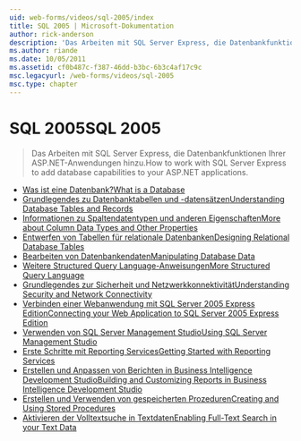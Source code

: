 ```yaml
---
uid: web-forms/videos/sql-2005/index
title: SQL 2005 | Microsoft-Dokumentation
author: rick-anderson
description: 'Das Arbeiten mit SQL Server Express, die Datenbankfunktionen Ihrer ASP.NET-Anwendungen hinzu.'
ms.author: riande
ms.date: 10/05/2011
ms.assetid: cf0b487c-f387-46dd-b3bc-6b3c4af17c9c
msc.legacyurl: /web-forms/videos/sql-2005
msc.type: chapter
---
```

<a name="sql-2005"></a><span data-ttu-id="e775a-103">SQL 2005</span><span class="sxs-lookup"><span data-stu-id="e775a-103">SQL 2005</span></span>
====================
> <span data-ttu-id="e775a-104">Das Arbeiten mit SQL Server Express, die Datenbankfunktionen Ihrer ASP.NET-Anwendungen hinzu.</span><span class="sxs-lookup"><span data-stu-id="e775a-104">How to work with SQL Server Express to add database capabilities to your ASP.NET applications.</span></span>


- [<span data-ttu-id="e775a-105">Was ist eine Datenbank?</span><span class="sxs-lookup"><span data-stu-id="e775a-105">What is a Database</span></span>](what-is-a-database.md)
- [<span data-ttu-id="e775a-106">Grundlegendes zu Datenbanktabellen und -datensätzen</span><span class="sxs-lookup"><span data-stu-id="e775a-106">Understanding Database Tables and Records</span></span>](understanding-database-tables-and-records.md)
- [<span data-ttu-id="e775a-107">Informationen zu Spaltendatentypen und anderen Eigenschaften</span><span class="sxs-lookup"><span data-stu-id="e775a-107">More about Column Data Types and Other Properties</span></span>](more-about-column-data-types-and-other-properties.md)
- [<span data-ttu-id="e775a-108">Entwerfen von Tabellen für relationale Datenbanken</span><span class="sxs-lookup"><span data-stu-id="e775a-108">Designing Relational Database Tables</span></span>](designing-relational-database-tables.md)
- [<span data-ttu-id="e775a-109">Bearbeiten von Datenbankendaten</span><span class="sxs-lookup"><span data-stu-id="e775a-109">Manipulating Database Data</span></span>](manipulating-database-data.md)
- [<span data-ttu-id="e775a-110">Weitere Structured Query Language-Anweisungen</span><span class="sxs-lookup"><span data-stu-id="e775a-110">More Structured Query Language</span></span>](more-structured-query-language.md)
- [<span data-ttu-id="e775a-111">Grundlegendes zur Sicherheit und Netzwerkkonnektivität</span><span class="sxs-lookup"><span data-stu-id="e775a-111">Understanding Security and Network Connectivity</span></span>](understanding-security-and-network-connectivity.md)
- [<span data-ttu-id="e775a-112">Verbinden einer Webanwendung mit SQL Server 2005 Express Edition</span><span class="sxs-lookup"><span data-stu-id="e775a-112">Connecting your Web Application to SQL Server 2005 Express Edition</span></span>](connecting-your-web-application-to-sql-server-2005-express-edition.md)
- [<span data-ttu-id="e775a-113">Verwenden von SQL Server Management Studio</span><span class="sxs-lookup"><span data-stu-id="e775a-113">Using SQL Server Management Studio</span></span>](using-sql-server-management-studio.md)
- [<span data-ttu-id="e775a-114">Erste Schritte mit Reporting Services</span><span class="sxs-lookup"><span data-stu-id="e775a-114">Getting Started with Reporting Services</span></span>](getting-started-with-reporting-services.md)
- [<span data-ttu-id="e775a-115">Erstellen und Anpassen von Berichten in Business Intelligence Development Studio</span><span class="sxs-lookup"><span data-stu-id="e775a-115">Building and Customizing Reports in Business Intelligence Development Studio</span></span>](building-and-customizing-reports-in-business-intelligence-development-studio.md)
- [<span data-ttu-id="e775a-116">Erstellen und Verwenden von gespeicherten Prozeduren</span><span class="sxs-lookup"><span data-stu-id="e775a-116">Creating and Using Stored Procedures</span></span>](creating-and-using-stored-procedures.md)
- [<span data-ttu-id="e775a-117">Aktivieren der Volltextsuche in Textdaten</span><span class="sxs-lookup"><span data-stu-id="e775a-117">Enabling Full-Text Search in your Text Data</span></span>](enabling-full-text-search-in-your-text-data.md)
